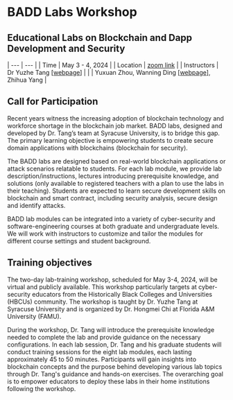 BADD Labs Workshop
===

Educational Labs on Blockchain and Dapp Development and Security
---

| ---  | --- |
| Time | May 3 - 4, 2024 |
| Location | [zoom link](https://syracuseuniversity.zoom.us/j/7254599273#success)  |
| Instructors | Dr Yuzhe Tang [[webpage](tristartom.github.io)] |
| | Yuxuan Zhou, Wanning Ding [[webpage](dwn1998.github.io)], Zhihua Yang |

Call for Participation
---

Recent years witness the increasing adoption of blockchain technology and workforce shortage in the blockchain job market. BADD labs, designed and developed by Dr. Tang’s team at Syracuse University, is to bridge this gap. The primary learning objective is empowering students to create secure domain applications with blockchains (blockchain for security).

The BADD labs are designed based on real-world blockchain applications or attack scenarios relatable to students. For each lab module, we provide lab description/instructions, lectures introducing prerequisite knowledge, and solutions (only available to registered teachers with a plan to use the labs in their teaching). Students are expected to learn secure development skills on blockchain and smart contract, including security analysis, secure design and identify attacks.

BADD lab modules can be integrated into a variety of cyber-security and software-engineering courses at both graduate and undergraduate levels. We will work with instructors to customize and tailor the modules for different course settings and student background.

Training objectives
---

The two-day lab-training workshop, scheduled for May 3-4, 2024, will be virtual and publicly available. This workshop particularly targets at cyber-security educators from the Historically Black Colleges and Universities (HBCUs) community. The workshop is taught by Dr. Yuzhe Tang at Syracuse University and is organized by Dr. Hongmei Chi at Florida A&M University (FAMU).

During the workshop, Dr. Tang will introduce the prerequisite knowledge needed to complete the lab and provide guidance on the necessary configurations. In each lab session, Dr. Tang and his graduate students will conduct training sessions for the eight lab modules, each lasting approximately 45 to 50 minutes. Participants will gain insights into blockchain concepts and the purpose behind developing various lab topics through Dr. Tang's guidance and hands-on exercises. The overarching goal is to empower educators to deploy these labs in their home institutions following the workshop.


